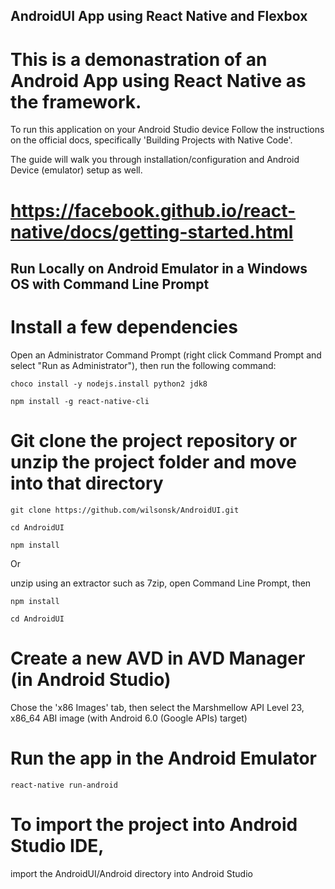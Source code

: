 ## AndroidUI App using React Native and Flexbox

# This is a demonastration of an Android App using React Native as the framework. 

To run this application on your Android Studio device
Follow the instructions on the official docs, specifically 'Building Projects with Native Code'.

The guide will walk you through installation/configuration and Android Device (emulator) setup as well.

# https://facebook.github.io/react-native/docs/getting-started.html

## Run Locally on Android Emulator in a Windows OS with Command Line Prompt

# Install a few dependencies 
Open an Administrator Command Prompt (right click Command Prompt and select "Run as Administrator"), then run the following command:

```
choco install -y nodejs.install python2 jdk8

npm install -g react-native-cli
```

# Git clone the project repository or unzip the project folder and move into that directory

```
git clone https://github.com/wilsonsk/AndroidUI.git

cd AndroidUI

npm install
```

Or

unzip using an extractor such as 7zip, open Command Line Prompt, then

```
npm install

cd AndroidUI
```

# Create a new AVD in AVD Manager (in Android Studio)
Chose the 'x86 Images' tab, then select the Marshmellow API Level 23, x86_64 ABI image (with Android 6.0 (Google APIs) target)

# Run the app in the Android Emulator

```
react-native run-android
```

# To import the project into Android Studio IDE, 
import the AndroidUI/Android directory into Android Studio
